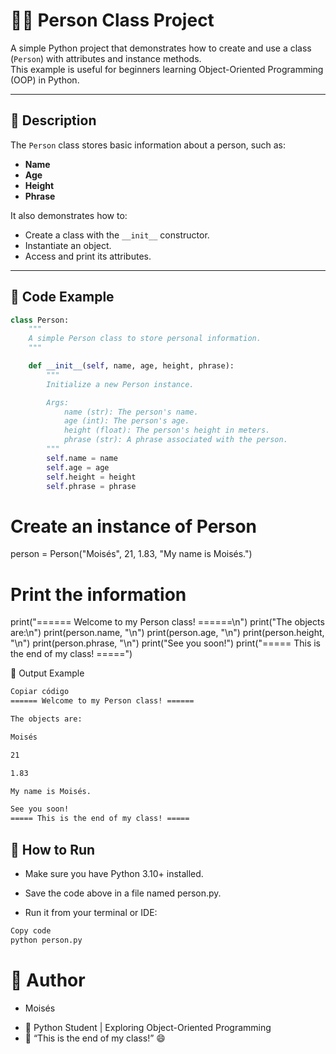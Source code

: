 # 🧑‍💻 Person Class Project

A simple Python project that demonstrates how to create and use a class (`Person`) with attributes and instance methods.  
This example is useful for beginners learning Object-Oriented Programming (OOP) in Python.

---

## 📘 Description

The `Person` class stores basic information about a person, such as:

- **Name**
- **Age**
- **Height**
- **Phrase**

It also demonstrates how to:
- Create a class with the `__init__` constructor.
- Instantiate an object.
- Access and print its attributes.

---

## 🧩 Code Example

```python
class Person:
    """
    A simple Person class to store personal information.
    """

    def __init__(self, name, age, height, phrase):
        """
        Initialize a new Person instance.

        Args:
            name (str): The person's name.
            age (int): The person's age.
            height (float): The person's height in meters.
            phrase (str): A phrase associated with the person.
        """
        self.name = name
        self.age = age
        self.height = height
        self.phrase = phrase
```



# Create an instance of Person
person = Person("Moisés", 21, 1.83, "My name is Moisés.")

# Print the information
print("====== Welcome to my Person class! ======\n")
print("The objects are:\n")
print(person.name, "\n")
print(person.age, "\n")
print(person.height, "\n")
print(person.phrase, "\n")
print("See you soon!")
print("===== This is the end of my class! =====")


🧠 Output Example

```bash
Copiar código
====== Welcome to my Person class! ======

The objects are:

Moisés 

21 

1.83 

My name is Moisés. 

See you soon!
===== This is the end of my class! =====

```

## 🚀 How to Run
- Make sure you have Python 3.10+ installed.

- Save the code above in a file named person.py.

- Run it from your terminal or IDE:

```bash
Copy code
python person.py
```

# 🧾 Author
- Moisés

* 📍 Python Student | Exploring Object-Oriented Programming
* 💬 “This is the end of my class!” 😄